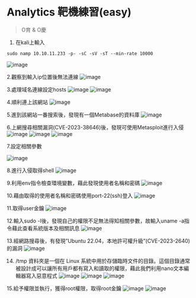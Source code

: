 # Analytics 靶機練習(easy)
> O育 & O慶
1. 在kali上輸入
```
sudo namp 10.10.11.233 -p- -sC -sV -sT --min-rate 10000
```
![image](https://github.com/laisongqing/Pub-ClassWork/assets/128339947/e685f718-b5e0-4c00-8886-d5d8806613ce)

2.觀察到輸入ip位置後無法連線
![image](https://github.com/laisongqing/Pub-ClassWork/assets/128339947/390a98d3-0d67-4156-b918-e6690e59e035)

3.處理域名連線設定hosts
![image](https://github.com/laisongqing/Pub-ClassWork/assets/128339947/64f341e5-66ea-420d-a187-4fffcf197890)
![image](https://github.com/laisongqing/Pub-ClassWork/assets/128339947/dec14eb8-747a-49c4-91be-a08e46fe0bab)


4.順利連上該網站
![image](https://github.com/laisongqing/Pub-ClassWork/assets/128339947/993ea120-6ede-470f-8d39-fd54c8e5513b)

5.進到該網站一番搜索後，發現有一個Metabase的資料庫
![image](https://github.com/laisongqing/Pub-ClassWork/assets/128339947/e07e022a-abca-418e-8916-7a7e85e1c18d)

6.上網搜尋相關漏洞(CVE-2023-38646)後，發現可使用Metasploit進行入侵
![image](https://github.com/laisongqing/Pub-ClassWork/assets/128339947/14976c9d-e580-4f46-afc9-f295f175176c)
![image](https://github.com/laisongqing/Pub-ClassWork/assets/128339947/5f92dfa6-77cc-457f-a7c3-294961e5db4f)
![image](https://github.com/laisongqing/Pub-ClassWork/assets/128339947/14e87fde-bc03-4b66-a90c-f5cb6fa84dc3)

7.設定相關參數

![image](https://github.com/laisongqing/Pub-ClassWork/assets/128339947/25de0124-f9a2-4881-ae63-3a8b2f3a4f9d)

8.進行入侵取得shell
![image](https://github.com/laisongqing/Pub-ClassWork/assets/128339947/4dc0b4ee-6d4c-471c-8665-1ed8706aacae)

9.利用env指令檢查環境變數，藉此發現使用者名稱和密碼
![image](https://github.com/laisongqing/Pub-ClassWork/assets/128339947/a6884ebf-1f9d-4e5f-8d73-f15154e39ced)

10.藉由取得的使用者名稱和密碼使用port-22(ssh)登入
![image](https://github.com/laisongqing/Pub-ClassWork/assets/128339947/396076ef-f877-427c-91ab-272ce495b4d3)

11.取得user金鑰
![image](https://github.com/laisongqing/Pub-ClassWork/assets/128339947/861dd32d-d778-4174-8e09-9173075e3c46)

12.輸入sudo -l後，發現自己的權限不足無法得知相關參數，故輸入uname -a指令藉此查看系統版本及相關訊息
![image](https://github.com/laisongqing/Pub-ClassWork/assets/128339947/fab32c45-54fc-4093-80fe-7785f1cb9ffc)

13.經網路搜尋後，有發現”Ubuntu 22.04，本地許可權升級”(CVE-2023-2640)的漏洞
![image](https://github.com/laisongqing/Pub-ClassWork/assets/128339947/5950894d-5136-4b0a-ab2f-680857a75eee)

14. /tmp 資料夾是一個在 Linux 系統中用於存儲臨時文件的目錄。這個目錄通常被設計成可以讓所有用戶都有寫入和讀取的權限，藉此我們利用nano文本編輯器寫入惡意程式
![image](https://github.com/laisongqing/Pub-ClassWork/assets/128339947/fec54b19-e1d1-4e39-9f1e-6cd9c7f64992)
![image](https://github.com/laisongqing/Pub-ClassWork/assets/128339947/b1130e5d-1b35-4e5a-ad4d-66e0423d4ddd)
![image](https://github.com/laisongqing/Pub-ClassWork/assets/128339947/87aa5c00-448a-438d-aad7-bdb24b12747b)

15.給予權限並執行，獲得root權限，取得root金鑰
![image](https://github.com/laisongqing/Pub-ClassWork/assets/128339947/ca3fabad-f9be-4ed9-a860-2ff427c522d0)
![image](https://github.com/laisongqing/Pub-ClassWork/assets/128339947/c10f54a6-0824-4789-8344-ed82ced89f95)

